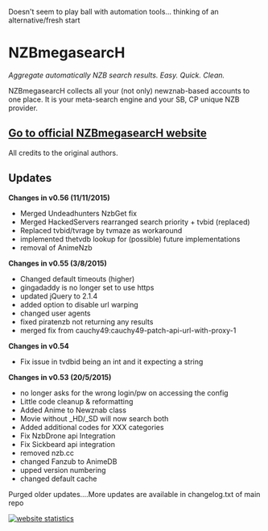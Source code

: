 Doesn't seem to play ball with automation tools... thinking of an alternative/fresh start

**NZBmegasearcH**
======================

*Aggregate automatically NZB search results. Easy. Quick. Clean.*

NZBmegasearcH collects all your (not only) newznab-based accounts to one place. It is your meta-search engine and your SB, CP unique NZB provider.

## [Go to official NZBmegasearcH website](http://pillone.github.io/usntssearch/)

All credits to the original authors. 

## Updates
**Changes in v0.56 (11/11/2015)**
+ Merged Undeadhunters NzbGet fix
+ Merged HackedServers rearranged search priority + tvbid (replaced)
+ Replaced tvbid/tvrage by tvmaze as workaround
+ implemented thetvdb lookup for (possible) future implementations
+ removal of AnimeNzb

**Changes in v0.55 (3/8/2015)**
+ Changed default timeouts (higher)
+ gingadaddy is no longer set to use https
+ updated jQuery to 2.1.4
+ added option to disable url warping
+ changed user agents
+ fixed piratenzb not returning any results
+ merged fix from cauchy49:cauchy49-patch-api-url-with-proxy-1

**Changes in v0.54**
+ Fix issue in tvdbid being an int and it expecting a string

**Changes in v0.53 (20/5/2015)**
+ no longer asks for the wrong login/pw on accessing the config
+ Little code cleanup & reformatting
+ Added Anime to Newznab class
+ Movie without _HD/_SD will now search both
+ Added additional codes for XXX categories
+ Fix NzbDrone api Integration
+ Fix Sickbeard api integration
+ removed nzb.cc
+ changed Fanzub to AnimeDB
+ upped version numbering
+ changed default cache


Purged older updates....More updates are available in changelog.txt of main repo

<a title="website statistics" href="http://statcounter.com/" 
target="_blank"><img
src="http://c.statcounter.com/10114489/0/6b31f150/1/" alt="website statistics" style="border:none;"></a>
 
